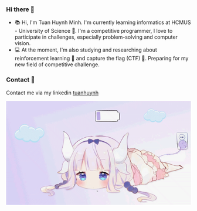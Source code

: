 ### Hi there 👋
- :books: Hi, I'm Tuan Huynh Minh. I'm currently learning informatics at HCMUS - University of Science :school:. I'm a competitive programmer, I love to participate in challenges, especially problem-solving and computer vision.
- :computer: At the moment, I'm also studying and researching about reinforcement learning :robot: and capture the flag (CTF) :triangular_flag_on_post:. Preparing for my new field of competitive challenge.

### Contact :iphone:
Contact me via my linkedin [tuanhuynh](https://www.linkedin.com/in/tuanhuynh71ti/)

![](kanna.gif)

<!---
huynhtuan17ti/huynhtuan17ti is a ✨ special ✨ repository because its `README.md` (this file) appears on your GitHub profile.
You can click the Preview link to take a look at your changes.
--->
